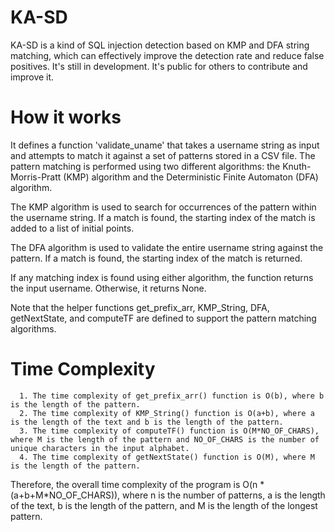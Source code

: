 # KA-SD
KA-SD is a kind of SQL injection detection based on KMP and DFA string matching, which can effectively improve the detection rate and reduce false positives.
It's still in development. It's public for others to contribute and improve it.

# How it works
It defines a function 'validate_uname' that takes a username string as input and attempts to match it against a set of patterns stored in a CSV file. The pattern matching is performed using two different algorithms: the Knuth-Morris-Pratt (KMP) algorithm and the Deterministic Finite Automaton (DFA) algorithm.

The KMP algorithm is used to search for occurrences of the pattern within the username string. If a match is found, the starting index of the match is added to a list of initial points.

The DFA algorithm is used to validate the entire username string against the pattern. If a match is found, the starting index of the match is returned.

If any matching index is found using either algorithm, the function returns the input username. Otherwise, it returns None.

Note that the helper functions get_prefix_arr, KMP_String, DFA, getNextState, and computeTF are defined to support the pattern matching algorithms.

# Time Complexity
      1. The time complexity of get_prefix_arr() function is O(b), where b is the length of the pattern.
      2. The time complexity of KMP_String() function is O(a+b), where a is the length of the text and b is the length of the pattern.
      3. The time complexity of computeTF() function is O(M*NO_OF_CHARS), where M is the length of the pattern and NO_OF_CHARS is the number of unique characters in the input alphabet.
      4. The time complexity of getNextState() function is O(M), where M is the length of the pattern.

Therefore, the overall time complexity of the program is O(n * (a+b+M*NO_OF_CHARS)), where n is the number of patterns, a is the length of the text, b is the length of the pattern, and M is the length of the longest pattern.
